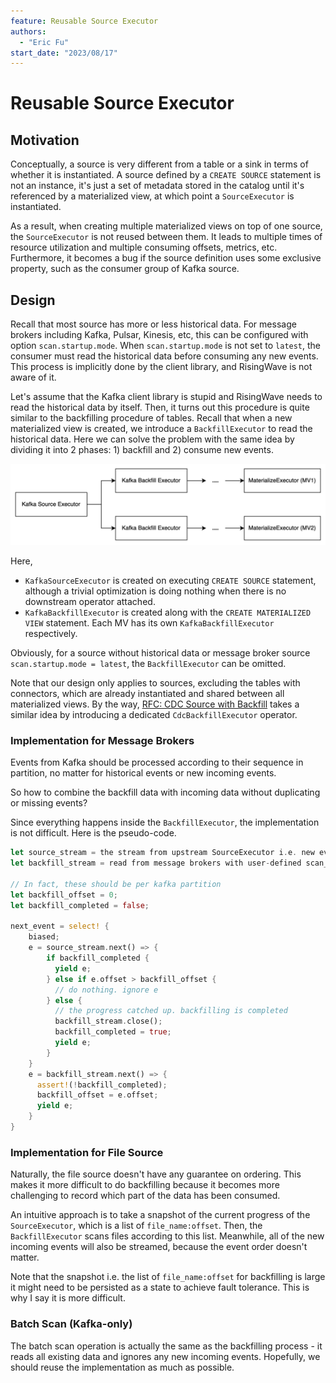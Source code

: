 ```yaml
---
feature: Reusable Source Executor
authors:
  - "Eric Fu"
start_date: "2023/08/17"
---
```


# Reusable Source Executor


## Motivation

Conceptually, a source is very different from a table or a sink in terms of whether it is instantiated. A source defined by a `CREATE SOURCE` statement is not an instance, it's just a set of metadata stored in the catalog until it's referenced by a materialized view, at which point a `SourceExecutor` is instantiated.

As a result, when creating multiple materialized views on top of one source, the `SourceExecutor` is not reused between them. It leads to multiple times of resource utilization and multiple consuming offsets, metrics, etc. Furthermore, it becomes a bug if the source definition uses some exclusive property, such as the consumer group of Kafka source.

## Design

Recall that most source has more or less historical data. For message brokers including Kafka, Pulsar, Kinesis, etc, this can be configured with option `scan.startup.mode`. When `scan.startup.mode` is not set to `latest`, the consumer must read the historical data before consuming any new events. This process is implicitly done by the client library, and RisingWave is not aware of it.

Let's assume that the Kafka client library is stupid and RisingWave needs to read the historical data by itself. Then, it turns out this procedure is quite similar to the backfilling procedure of tables. Recall that when a new materialized view is created, we introduce a `BackfillExecutor` to read the historical data. Here we can solve the problem with the same idea by dividing it into 2 phases: 1) backfill and 2) consume new events.

![](images/0061-reusable-source/reusable-source.png)

Here,

- `KafkaSourceExecutor` is created on executing `CREATE SOURCE` statement, although a trivial optimization is doing nothing when there is no downstream operator attached.
- `KafkaBackfillExecutor` is created along with the `CREATE MATERIALIZED VIEW` statement. Each MV has its own `KafkaBackfillExecutor` respectively.

Obviously, for a source without historical data or message broker source `scan.startup.mode = latest`, the `BackfillExecutor` can be omitted.

Note that our design only applies to sources, excluding the tables with connectors, which are already instantiated and shared between all materialized views. By the way, [RFC: CDC Source with Backfill](https://github.com/risingwavelabs/rfcs/pull/63) takes a similar idea by introducing a dedicated `CdcBackfillExecutor` operator.

### Implementation for Message Brokers

Events from Kafka should be processed according to their sequence in partition, no matter for historical events or new incoming events.

So how to combine the backfill data with incoming data without duplicating or missing events?

Since everything happens inside the `BackfillExecutor`, the implementation is not difficult. Here is the pseudo-code.

```rust
let source_stream = the stream from upstream SourceExecutor i.e. new events
let backfill_stream = read from message brokers with user-defined scan_startup_mode) i.e. historical events

// In fact, these should be per kafka partition
let backfill_offset = 0;
let backfill_completed = false;

next_event = select! {
    biased;
    e = source_stream.next() => {
        if backfill_completed {
          yield e;
        } else if e.offset > backfill_offset {
          // do nothing. ignore e
        } else {
          // the progress catched up. backfilling is completed
          backfill_stream.close();
          backfill_completed = true;
          yield e;
        }
    }
    e = backfill_stream.next() => {
      assert!(!backfill_completed);
      backfill_offset = e.offset;
      yield e;
    }
}
```

### Implementation for File Source

Naturally, the file source doesn't have any guarantee on ordering. This makes it more difficult to do backfilling because it becomes more challenging to record which part of the data has been consumed.

An intuitive approach is to take a snapshot of the current progress of the `SourceExecutor`, which is a list of `file_name:offset`. Then, the `BackfillExecutor` scans files according to this list. Meanwhile, all of the new incoming events will also be streamed, because the event order doesn't matter.

Note that the snapshot i.e. the list of `file_name:offset` for backfilling is large it might need to be persisted as a state to achieve fault tolerance. This is why I say it is more difficult.

### Batch Scan (Kafka-only)

The batch scan operation is actually the same as the backfilling process - it reads all existing data and ignores any new incoming events. Hopefully, we should reuse the implementation as much as possible. 


